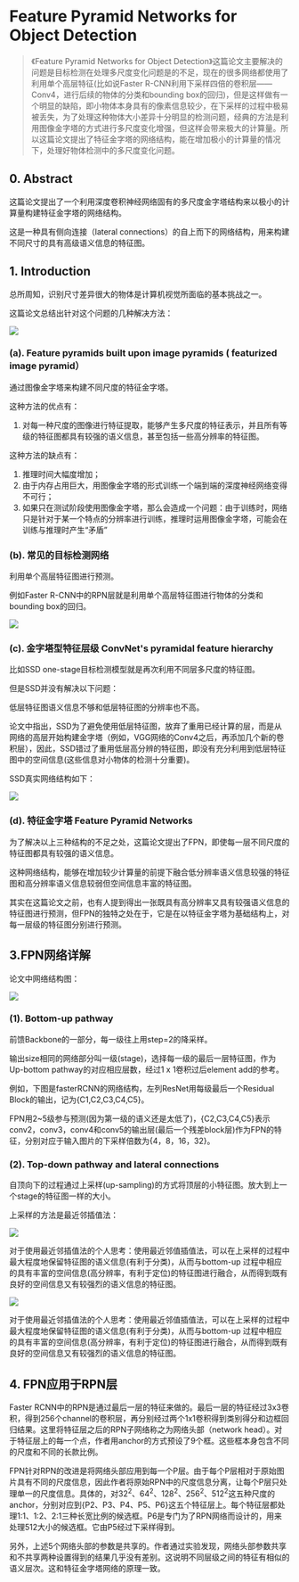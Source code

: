 # Feature Pyramid Networks for Object Detection
 
>《Feature Pyramid Networks for Object Detection》这篇论文主要解决的问题是目标检测在处理多尺度变化问题是的不足，现在的很多网络都使用了利用单个高层特征(比如说Faster R-CNN利用下采样四倍的卷积层——Conv4，进行后续的物体的分类和bounding box的回归)，但是这样做有一个明显的缺陷，即小物体本身具有的像素信息较少，在下采样的过程中极易被丢失，为了处理这种物体大小差异十分明显的检测问题，经典的方法是利用图像金字塔的方式进行多尺度变化增强，但这样会带来极大的计算量。所以这篇论文提出了特征金字塔的网络结构，能在增加极小的计算量的情况下，处理好物体检测中的多尺度变化问题。

## 0. Abstract
这篇论文提出了一个利用深度卷积神经网络固有的多尺度金字塔结构来以极小的计算量构建特征金字塔的网络结构。

这是一种具有侧向连接（lateral connections）的自上而下的网络结构，用来构建不同尺寸的具有高级语义信息的特征图。

## 1. Introduction
总所周知，识别尺寸差异很大的物体是计算机视觉所面临的基本挑战之一。

这篇论文总结出针对这个问题的几种解决方法：

![](file/FPN_multi_scale.png)

### (a). Feature pyramids built upon image pyramids ( featurized image pyramid）

通过图像金字塔来构建不同尺度的特征金字塔。


这种方法的优点有：

1. 对每一种尺度的图像进行特征提取，能够产生多尺度的特征表示，并且所有等级的特征图都具有较强的语义信息，甚至包括一些高分辨率的特征图。

这种方法的缺点有：

1. 推理时间大幅度增加；
2. 由于内存占用巨大，用图像金字塔的形式训练一个端到端的深度神经网络变得不可行；
3. 如果只在测试阶段使用图像金字塔，那么会造成一个问题：由于训练时，网络只是针对于某一个特点的分辨率进行训练，推理时运用图像金字塔，可能会在训练与推理时产生“矛盾”

### (b). 常见的目标检测网络


利用单个高层特征图进行预测。

例如Faster R-CNN中的RPN层就是利用单个高层特征图进行物体的分类和bounding box的回归。

![](file/7.png)

### (c). 金字塔型特征层级 ConvNet's pyramidal feature hierarchy

比如SSD one-stage目标检测模型就是再次利用不同层多尺度的特征图。

但是SSD并没有解决以下问题：

低层特征图语义信息不够和低层特征图的分辨率也不高。


论文中指出，SSD为了避免使用低层特征图，放弃了重用已经计算的层，而是从网络的高层开始构建金字塔（例如，VGG网络的Conv4之后，再添加几个新的卷积层），因此，SSD错过了重用低层高分辨的特征图，即没有充分利用到低层特征图中的空间信息(这些信息对小物体的检测十分重要)。

SSD真实网络结构如下：

![](file/SSD.jpg)

### (d). 特征金字塔 Feature Pyramid Networks

为了解决以上三种结构的不足之处，这篇论文提出了FPN，即使每一层不同尺度的特征图都具有较强的语义信息。

这种网络结构，能够在增加较少计算量的前提下融合低分辨率语义信息较强的特征图和高分辨率语义信息较弱但空间信息丰富的特征图。

其实在这篇论文之前，也有人提到得出一张既具有高分辨率又具有较强语义信息的特征图进行预测，但FPN的独特之处在于，它是在以特征金字塔为基础结构上，对每一层级的特征图分别进行预测。

## 3.FPN网络详解
论文中网络结构图：

![](file/FPN.png)

### (1). Bottom-up pathway

前馈Backbone的一部分，每一级往上用step=2的降采样。

输出size相同的网络部分叫一级(stage)，选择每一级的最后一层特征图，作为Up-bottom pathway的对应相应层数，经过1 x 1卷积过后element add的参考。

例如，下图是fasterRCNN的网络结构，左列ResNet用每级最后一个Residual Block的输出，记为{C1,C2,C3,C4,C5}。

FPN用2~5级参与预测(因为第一级的语义还是太低了)，{C2,C3,C4,C5}表示conv2，conv3，conv4和conv5的输出层(最后一个残差block层)作为FPN的特征，分别对应于输入图片的下采样倍数为{4，8，16，32}。

### (2). Top-down pathway and lateral connections

自顶向下的过程通过上采样(up-sampling)的方式将顶层的小特征图。放大到上一个stage的特征图一样的大小。

上采样的方法是最近邻插值法：

![](file/FPN_nearest_neighbor.jpg)

对于使用最近邻插值法的个人思考：使用最近邻值插值法，可以在上采样的过程中最大程度地保留特征图的语义信息(有利于分类)，从而与bottom-up 过程中相应的具有丰富的空间信息(高分辨率，有利于定位)的特征图进行融合，从而得到既有良好的空间信息又有较强烈的语义信息的特征图。

![](file/FPN_nn_.jpg)

对于使用最近邻插值法的个人思考：使用最近邻值插值法，可以在上采样的过程中最大程度地保留特征图的语义信息(有利于分类)，从而与bottom-up 过程中相应的具有丰富的空间信息(高分辨率，有利于定位)的特征图进行融合，从而得到既有良好的空间信息又有较强烈的语义信息的特征图。

## 4. FPN应用于RPN层
Faster RCNN中的RPN是通过最后一层的特征来做的。最后一层的特征经过3x3卷积，得到256个channel的卷积层，再分别经过两个1x1卷积得到类别得分和边框回归结果。这里将特征层之后的RPN子网络称之为网络头部（network head）。对于特征层上的每一个点，作者用anchor的方式预设了9个框。这些框本身包含不同的尺度和不同的长款比例。

FPN针对RPN的改进是将网络头部应用到每一个P层。由于每个P层相对于原始图片具有不同的尺度信息，因此作者将原始RPN中的尺度信息分离，让每个P层只处理单一的尺度信息。具体的，对${32^2、64^2、128^2、256^2、512^2}$这五种尺度的anchor，分别对应到{P2、P3、P4、P5、P6}这五个特征层上。每个特征层都处理1:1、1:2、2:1三种长宽比例的候选框。P6是专门为了RPN网络而设计的，用来处理512大小的候选框。它由P5经过下采样得到。

另外，上述5个网络头部的参数是共享的。作者通过实验发现，网络头部参数共享和不共享两种设置得到的结果几乎没有差别。这说明不同层级之间的特征有相似的语义层次。这和特征金字塔网络的原理一致。
